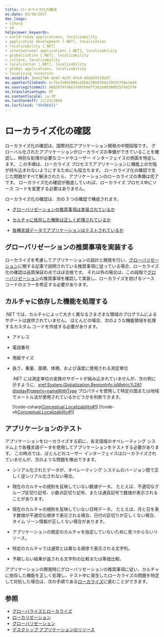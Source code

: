 ```yaml
---
title: ローカライズ化の確認
ms.date: 03/30/2017
dev_langs:
- csharp
- vb
helpviewer_keywords:
- world-ready applications, localizability
- application development [.NET], localization
- localizability [.NET]
- international applications [.NET], localizability
- globalization [.NET], localizability
- culture, localizability
- localization [.NET], localizability
- global applications, localizability
- localizing resources
ms.assetid: 3aee2fbb-de47-4e37-8fe4-ddebb9719247
ms.openlocfilehash: ecfba7b6b5908a16bb23860704a35035f58e3ed4
ms.sourcegitcommit: d8020797a6657d0fbbdff362b80300815f682f94
ms.translationtype: HT
ms.contentlocale: ja-JP
ms.lasthandoff: 11/24/2020
ms.locfileid: "95686021"
---
```

# <a name="localizability-review"></a>ローカライズ化の確認

ローカライズ化の確認は、国際対応アプリケーション開発の中間段階です。 グローバル化されたアプリケーションがローカライズの準備ができていることを確認し、特別な処理が必要なコードやユーザー インターフェイスの側面を特定します。 この手順は、ローカライズ プロセスでアプリケーションに機能上の欠陥が持ち込まれないようにするためにも役立ちます。 ローカライズ化の確認で生じた問題がすべて解決されたら、アプリケーションのローカライズの準備は完了です。 ローカライズ化の確認が徹底していれば、ローカライズ プロセス中にソース コードを変更する必要はありません。

ローカライズ化の確認は、次の 3 つの確認で構成されます。

- [グローバリゼーションの推奨事項は実装されているか](#global)

- [カルチャに依存した機能は正しく処理されているか](#culture)

- [各種言語データでアプリケーションはテストされているか](#test)

<a name="global"></a>

## <a name="implement-globalization-recommendations"></a>グローバリゼーションの推奨事項を実装する

ローカライズを考慮してアプリケーションの設計と開発を行い、[グローバリゼーション](globalization.md)に関する記事で説明されている推奨事項に従っている場合、ローカライズ化の確認は品質保証の点でほぼ合格です。 それ以外の場合は、この段階で[グローバリゼーション](globalization.md)の推奨事項を確認して実装し、ローカライズを妨げるソース コードのエラーを修正する必要があります。

<a name="culture"></a>

## <a name="handle-culture-sensitive-features"></a>カルチャに依存した機能を処理する

.NET では、カルチャによって大きく異なるさまざまな領域のプログラムによるサポートは提供されていません。 ほとんどの場合、次のような機能領域を処理するカスタム コードを作成する必要があります。

- アドレス

- 電話番号

- 用紙サイズ

- 長さ、重量、面積、体積、および温度に使用される測定単位

   .NET には測定単位の変換のサポートが組み込まれていませんが、次の例に示すように、<xref:System.Globalization.RegionInfo.IsMetric%2A?displayProperty=nameWithType> プロパティを使用して特定の国または地域でメートル法が使用されているかどうかを判断できます。

   [!code-csharp[Conceptual.Localizability#1](../../../samples/snippets/csharp/VS_Snippets_CLR/conceptual.localizability/cs/ismetric1.cs#1)]
   [!code-vb[Conceptual.Localizability#1](../../../samples/snippets/visualbasic/VS_Snippets_CLR/conceptual.localizability/vb/ismetric1.vb#1)]

<a name="test"></a>

## <a name="test-your-application"></a>アプリケーションのテスト

アプリケーションをローカライズする前に、各言語版のオペレーティング システム上で各種言語データを使用してアプリケーションをテストする必要があります。 この時点では、ほとんどのユーザー インターフェイスはローカライズされていませんが、次のような問題を検出できます。

- シリアル化されたデータが、オペレーティング システムのバージョン間で正しく逆シリアル化されない場合。

- 現在のカルチャの規則を反映していない数値データ。 たとえば、不適切なグループ区切り記号、小数点区切り記号、または通貨記号で数値が表示されることがあります。

- 現在のカルチャの規則を反映していない日時データ。 たとえば、月と日を表す数値が不適切な順序で表示される場合、日付の区切りが正しくない場合、タイム ゾーン情報が正しくない場合があります。

- アプリケーションの既定のカルチャを指定していないために見つからないリソース。

- 特定のカルチャでは通常とは異なる順序で表示される文字列。

- 予期しない結果が返される文字列の比較または等価比較。

アプリケーションの開発時にグローバリゼーションの推奨事項に従い、カルチャに依存した機能を正しく処理し、テスト中に発生したローカライズの問題を特定して対処した場合は、次の手順である[ローカライズ](localization.md)に進むことができます。

## <a name="see-also"></a>参照

- [グローバライズとローカライズ](index.md)
- [ローカリゼーション](localization.md)
- [グローバリゼーション](globalization.md)
- [デスクトップ アプリケーションのリソース](../../framework/resources/index.md)
